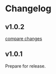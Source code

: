 # Changelog


## v1.0.2

[compare changes](https://github.com/kdrs-cz/nuxt-weblock/compare/v1.0.1...v1.0.2)

## v1.0.1
Prepare for release.
